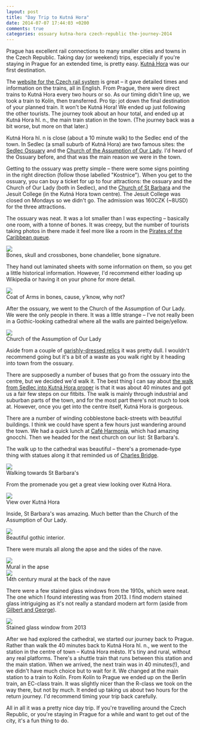 ```yaml
---
layout: post
title: "Day Trip to Kutná Hora"
date: 2014-07-07 17:44:03 +0200
comments: true
categories: ossuary kutna-hora czech-republic the-journey-2014
---
```


Prague has excellent rail connections to many smaller cities and towns in the Czech Republic. Taking day (or weekend) trips, especially if you're staying in Prague for an extended time, is pretty easy. [Kutná Hora](http://en.wikipedia.org/wiki/Kutn%C3%A1_Hora) was our first destination.

The [website for the Czech rail system](http://www.cd.cz/en/) is great – it gave detailed times and information on the trains, all in English. From Prague, there were direct trains to Kutná Hora every two hours or so. As our timing didn't line up, we took a train to Kolín, then transferred. Pro tip: jot down the final destination of your planned train. It won't be Kutná Hora! We ended up just following the other tourists. The journey took about an hour total, and ended up at Kutná Hora hl. n., the main train station in the town. (The journey back was a bit worse, but more on that later.)

Kutná Hora hl. n is close (about a 10 minute walk) to the Sedlec end of the town. In Sedlec (a small suburb of Kutná Hora) are two famous sites: the [Sedlec Ossuary](http://en.wikipedia.org/wiki/Sedlec_Ossuary) and the [Church of the Assumption of Our Lady](http://en.wikipedia.org/wiki/Church_of_the_Assumption_of_Our_Lady_and_Saint_John_the_Baptist). I'd heard of the Ossuary before, and that was the main reason we were in the town.

Getting to the ossuary was pretty simple – there were some signs pointing in the right direction (follow those labelled "Kostnice"). When you get to the ossuary, you can buy a ticket for up to four attractions: the ossuary and the Church of Our Lady (both in Sedlec), and the [Church of St Barbara](http://en.wikipedia.org/wiki/St._Barbara%27s_Church,_Kutn%C3%A1_Hora) and the Jesuit College (in the Kutná Hora town centre). The Jesuit College was closed on Mondays so we didn't go. The admission was 160CZK (~8USD) for the three attractions.

The ossuary was neat. It was a lot smaller than I was expecting – basically one room, with a tonne of bones. It was creepy, but the number of tourists taking photos in there made it feel more like a room in the [Pirates of the Caribbean queue](http://dedicatedtodlp.com/wp-content/uploads/2011/09/potc-queue1.jpg).

<div class="img">
  <img src="/images/the-journey/kutna-hora/bones.png">
  <div class="alt">Bones, skull and crossbones, bone chandelier, bone signature.</div>
</div>

They hand out laminated sheets with some information on them, so you get a little historical information. However, I'd recommend either loading up Wikipedia or having it on your phone for more detail.

<div class="img">
  <img src="/images/the-journey/kutna-hora/bone-arms.jpg">
  <div class="alt">Coat of Arms in bones, cause, y'know, why not?</div>
</div>

After the ossuary, we went to the Church of the Assumption of Our Lady. We were the only people in there. It was a little strange – I've not really been in a Gothic-looking cathedral where all the walls are painted beige/yellow.

<div class="img">
  <img src="/images/the-journey/kutna-hora/church-of-our-lady.jpg">
  <div class="alt">Church of the Assumption of Our Lady</div>
</div>

Aside from a couple of [garishly-dressed relics](http://www.onestepinto.com/gallery/Kutna%20Hora/DSC_4303_Kutna_OSI.jpg) it was pretty dull. I wouldn't recommend going but it's a bit of a waste as you walk right by it heading into town from the ossuary.

There are supposedly a number of buses that go from the ossuary into the centre, but we decided we'd walk it. The best thing I can say about [the walk from Sedlec into Kutná Hora proper](https://www.google.com/maps/dir/Sedlec+Ossuary,+Z%C3%A1meck%C3%A1,+284+03+Kutn%C3%A1+Hora,+Czech+Republic/St+Barbara's+Church,+Barborsk%C3%A1,+284+01+Kutn%C3%A1+Hora,+Czech+Republic/@49.9533462,15.2670308,15z/data=!3m1!4b1!4m14!4m13!1m5!1m1!1s0x470c40fc635ac54f:0x320cc9caa5f1508e!2m2!1d15.288043!2d49.961782!1m5!1m1!1s0x470c41a6cd710ae9:0xa19ced0f3eeca1db!2m2!1d15.26362!2d49.944911!3e2) is that it was about 40 minutes and got us a fair few steps on our fitbits. The walk is mainly through industrial and suburban parts of the town, and for the most part there's not much to look at. However, once you get into the centre itself, Kutná Hora is gorgeous.

There are a number of winding cobblestone back-streets with beautiful buildings. I think we could have spent a few hours just wandering around the town. We had a quick lunch at [Café Harmonia](http://www.tripadvisor.com/Restaurant_Review-g274701-d1570760-Reviews-Restaurant_Cafe_Harmonia-Kutna_Hora_Central_Bohemian_Region_Bohemia.html), which had amazing gnocchi. Then we headed for the next church on our list: St Barbara's.

The walk up to the cathedral was beautiful – there's a promenade-type thing with statues along it that reminded us of [Charles Bridge](http://en.wikipedia.org/wiki/Charles_Bridge).

<div class="img">
  <img src="/images/the-journey/kutna-hora/walk-to-cathedral.jpg">
  <div class="alt">Walking towards St Barbara's</div>
</div>

From the promenade you get a great view looking over Kutná Hora.

<div class="img">
  <img src="/images/the-journey/kutna-hora/view.jpg">
  <div class="alt">View over Kutná Hora</div>
</div>

Inside, St Barbara's was amazing. Much better than the Church of the Assumption of Our Lady.

<div class="img">
  <img src="/images/the-journey/kutna-hora/st-barbaras.jpg">
  <div class="alt">Beautiful gothic interior.</div>
</div>

There were murals all along the apse and the sides of the nave.

<div class="img">
  <img src="/images/the-journey/kutna-hora/apse-mural.jpg">
  <div class="alt">Mural in the apse</div>
</div>

<div class="img">
  <img src="/images/the-journey/kutna-hora/nave-mural.jpg">
  <div class="alt">14th century mural at the back of the nave</div>
</div>

There were a few stained glass windows from the 1910s, which were neat. The one which I found interesting was from 2013. I find modern stained glass intriguiging as it's not really a standard modern art form (aside from [Gilbert and George](http://en.wikipedia.org/wiki/Gilbert_%26_George)).

<div class="img">
  <img src="/images/the-journey/kutna-hora/stained-window.jpg">
  <div class="alt">Stained glass window from 2013</div>
</div>

After we had explored the cathedral, we started our journey back to Prague. Rather than walk the 40 minutes back to Kutná Hora hl. n., we went to the station in the centre of town – Kutná Hora město. It's tiny and rural, without any real platforms. There's a shuttle train that runs between this station and the main station. When we arrived, the next train was in 40 minutes(!), and we didn't have much choice but to wait for it. We changed at the main station to a train to Kolín. From Kolín to Prague we ended up on the Berlin train, an EC-class train. It was slightly nicer than the R-class we took on the way there, but not by much. It ended up taking us about two hours for the return journey. I'd recommend timing your trip back carefully.

All in all it was a pretty nice day trip. If you're travelling around the Czech Republic, or you're staying in Prague for a while and want to get out of the city, it's a fun thing to do.